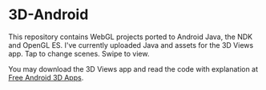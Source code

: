 # 3D-Android
<p>
This repository contains WebGL projects ported to Android Java, the NDK and OpenGL ES.
I've currently uploaded Java and assets for the 3D Views app. Tap to change scenes. Swipe to view.
</p>
<p>
You may download the 3D Views app and read the code with explanation at
<a href="https://vr.7thunders.biz/android/3d.php" title="Free Android 3D Apps">Free Android 3D Apps</a>.
</p>
